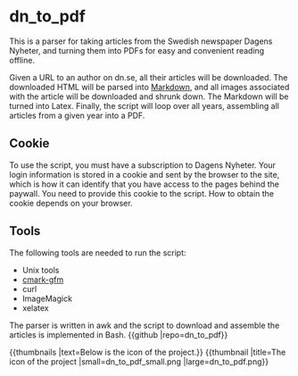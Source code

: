 # dn_to_pdf

This is a parser for taking articles from the Swedish newspaper Dagens Nyheter, and turning them into PDFs for easy and convenient reading offline.

Given a URL to an author on dn.se, all their articles will be downloaded. The downloaded HTML will be parsed into [Markdown](https://en.wikipedia.org/wiki/Markdown), and all images associated with the article will be downloaded and shrunk down. The Markdown will be turned into Latex. Finally, the script will loop over all years, assembling all articles from a given year into a PDF.


## Cookie
To use the script, you must have a subscription to Dagens Nyheter. Your login information is stored in a cookie and sent by the browser to the site, which is how it can identify that you have access to the pages behind the paywall. You need to provide this cookie to the script. How to obtain the cookie depends on your browser.

## Tools
The following tools are needed to run the script:

* Unix tools
* [cmark-gfm](https://github.com/github/cmark-gfm)
* curl
* ImageMagick
* xelatex


The parser is written in awk and the script to download and assemble the articles is implemented in Bash. {{github |repo=dn_to_pdf}}

{{thumbnails |text=Below is the icon of the project.}}
{{thumbnail |title=The icon of the project |small=dn_to_pdf_small.png |large=dn_to_pdf.png}}
